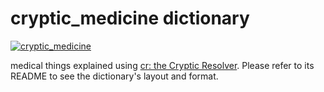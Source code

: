 # cryptic_medicine dictionary

[![cryptic_medicine](https://github.com/cryptic-resolver/cryptic_medicine/actions/workflows/test.yml/badge.svg)](https://github.com/cryptic-resolver/cryptic_medicine/actions/workflows/test.yml)

medical things explained using [cr: the Cryptic Resolver](https://github.com/cryptic-resolver/cr.rb). Please refer to its README to see the dictionary's layout and format.

<br>
